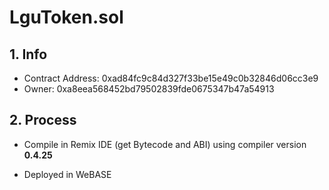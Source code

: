 # LguToken.sol

## 1. Info

* Contract Address: 0xad84fc9c84d327f33be15e49c0b32846d06cc3e9
* Owner: 0xa8eea568452bd79502839fde0675347b47a54913

## 2. Process

* Compile in Remix IDE (get Bytecode and ABI) using compiler version **0.4.25**

* Deployed in WeBASE


